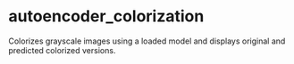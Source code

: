 # autoencoder_colorization
Colorizes grayscale images using a loaded model and displays original and predicted colorized versions.
